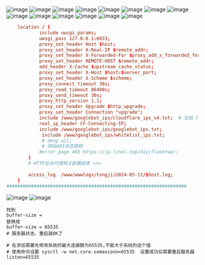 
![image](https://github.com/wonima136/xiu/assets/100024933/b82f05c4-43d9-4099-86c1-fee6c54792d2)
![image](https://github.com/wonima136/xiu/assets/100024933/3a4d3871-d4a4-4fea-ab6e-2631e01d0de7)
![image](https://github.com/wonima136/xiu/assets/100024933/2a23e788-7567-40cf-93c9-b473305a606a)
![image](https://github.com/wonima136/xiu/assets/100024933/bc68b849-a272-497e-bd1a-b8c486edcebc)
![image](https://github.com/wonima136/xiu/assets/100024933/a65f871d-3f96-4b49-8bd0-06510d55655f)
![image](https://github.com/wonima136/xiu/assets/100024933/22357eba-6743-4ad7-8ad3-e92aa0030d2d)
![image](https://github.com/wonima136/xiu/assets/100024933/d9c6d645-320c-41c0-8329-efa50d0023cd)
![image](https://github.com/wonima136/xiu/assets/100024933/438e3b85-a642-497e-a810-d1ecae02da9e)
![image](https://github.com/wonima136/xiu/assets/100024933/51d5c92d-6337-47eb-a381-ab1a6ee24246)
![image](https://github.com/wonima136/xiu/assets/100024933/3bf24a0a-1aec-4fca-b828-a4fd61889d5b)
![image](https://github.com/wonima136/xiu/assets/100024933/e4706ff9-e191-497a-9147-79c8017a47ed)
![image](https://github.com/wonima136/xiu/assets/100024933/09c35f9a-75aa-48b4-8408-033c3c0cb1bc)
![image](https://github.com/wonima136/xiu/assets/100024933/0332aeec-1327-4f7c-a9cb-b95742d1ea14)
![image](https://github.com/wonima136/xiu/assets/100024933/c5da7a28-d9bc-4645-8cb0-ac1d20a0ca83)

```conf
	location / {
	        include uwsgi_params;
	        uwsgi_pass 127.0.0.1:6033;
	        proxy_set_header Host $host;
	        proxy_set_header X-Real-IP $remote_addr;
	        proxy_set_header X-Forwarded-For $proxy_add_x_forwarded_for;
	        proxy_set_header REMOTE-HOST $remote_addr;
	        add_header X-Cache $upstream_cache_status;
	        proxy_set_header X-Host $host:$server_port;
	        proxy_set_header X-Scheme $scheme;
	        proxy_connect_timeout 30s;
	        proxy_read_timeout 86400s;
	        proxy_send_timeout 30s;
	        proxy_http_version 1.1;
	        proxy_set_header Upgrade $http_upgrade;
	        proxy_set_header Connection "upgrade";
			include /www/googlebot_ips/cloudflare_ips_v4.txt;  # 包括 Cloudflare IP
			real_ip_header CF-Connecting-IP;
			include /www/googlebot_ips/googlebot_ips.txt;
	         include /www/googlebot_ips/whitelist_ips.txt;
	         # deny all;
	         # 网站403状态跳转
			#error_page 403 https://jp.linel.top/diy/flask+wp/;
	    }
	    # HTTP反向代理相关配置结束 <<<
	
	    access_log  /www/wwwlogs/tongji/2024-05-11/$host.log;
	}
##################################################################
```
![image](https://github.com/wonima136/xiu/assets/100024933/70e1b911-06e3-4a44-8248-27913fd56503)
![image](https://github.com/wonima136/xiu/assets/100024933/f1dcb736-0b22-49ed-b06e-7a566685a79d)
```nginx
找到
buffer-size = 
替换成
buffer-size = 65535
# 服务器状态，重启就OK了

# 在添加需要先修改系统的最大连接数为65535,不能大于系统的这个值
# 使用命令设置 sysctl -w net.core.somaxconn=65535  设置成功后需要重启服务器
listen=65535 
```
